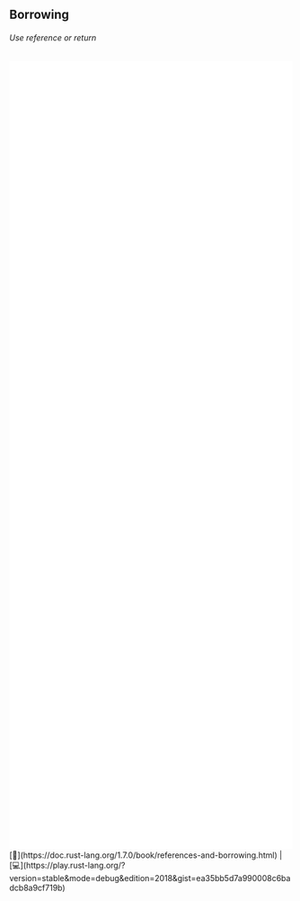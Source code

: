 ## Borrowing 
###### Use reference or return
<img src="lib/images/ref-or-return.svg" style="height: 35vh"/>  
[📒](https://doc.rust-lang.org/1.7.0/book/references-and-borrowing.html) | 
[💻](https://play.rust-lang.org/?version=stable&mode=debug&edition=2018&gist=ea35bb5d7a990008c6badcb8a9cf719b)

<!--
fn do_stuff() {
    let s1: String = String::from("hello");
    salute(&s1);
    let s1 = to_deaf_lang(s1);
    to_deaf_lang(s1);
}

fn salute(hi: &String) { println!("{:?} world", hi) }

fn to_deaf_lang(to: String) -> String {
    println!("{} -> 👋", to);
    to
}
-->